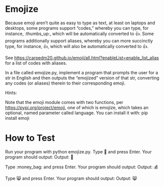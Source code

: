 # Emojize
Because emoji aren’t quite as easy to type as text, at least on laptops and desktops, some programs support “codes,” whereby you can type, for instance, :thumbs_up:, which will be automatically converted to 👍. Some programs additionally support aliases, whereby you can more succinctly type, for instance, :thumbsup:, which will also be automatically converted to 👍.

See https://carpedm20.github.io/emoji/all.html?enableList=enable_list_alias for a list of codes with aliases.

In a file called emojize.py, implement a program that prompts the user for a str in English and then outputs the “emojized” version of that str, converting any codes (or aliases) therein to their corresponding emoji.

Hints:

Note that the emoji module comes with two functions, per https://pypi.org/project/emoji, one of which is emojize, which takes an optional, named parameter called language. You can install it with:
pip install emoji

# How to Test
Run your program with python emojize.py. Type :1st_place_medal: and press Enter. Your program should output:
Output: 🥇

Type :money_bag: and press Enter. Your program should output:
Output: 💰

Type :smile_cat: and press Enter. Your program should output:
Output: 😸
